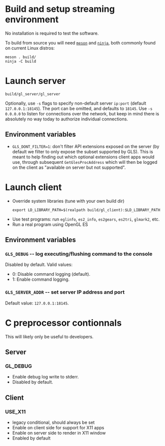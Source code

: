 # Build and setup streaming environment

No installation is required to test the software.

To build from source you will need [`meson`](https://mesonbuild.com/)
and [`ninja`](https://ninja-build.org/), both commonly found on
current Linux distros:

```
meson . build/
ninja -C build
```

# Launch server

```
build/gl_server/gl_server
```

Optionally, use `-s` flags to specify non-default server `ip:port`
(default `127.0.0.1:18145`).  The port can be omitted, and defaults to
`18145`.  Use `-s 0.0.0.0` to listen for connections over the network,
but keep in mind there is absolutely no way today to authorize
individual connections.

## Environment variables

- `GLS_DONT_FILTER=1`: don't filter API extensions exposed on the
  server (by default we filter to only expose the subset supported by
  GLS).  This is meant to help finding out which optional extensions
  client apps would use, through subsequent `GetGlesProcAddress` which
  will then be logged on the client as "available on server but not
  supported".

# Launch client

- Override system libraries (tune with your own build dir)
  ```
  export LD_LIBRARY_PATH=$(realpath build/gl_client):$LD_LIBRARY_PATH
  ```
- Use test programs: run `eglinfo`, `es2_info`, `es2gears`, `es2tri`, `glmark2`, etc.
- Run a real program using OpenGL ES

## Environment variables

### `GLS_DEBUG` -- log executing/flushing command to the console

Disabled by default.  Valid values:
- 0: Disable command logging (default).
- 1: Enable command logging.

### `GLS_SERVER_ADDR` -- set server IP address and port

Default value: `127.0.0.1:18145`.


# C preprocessor contionnals

This will likely only be useful to developers.

## Server
### GL_DEBUG
- Enable debug log write to stderr.
- Disabled by default.

## Client
### USE_X11
- legacy conditional, should always be set
- Enable on client side for support for X11 apps
- Enable on server side to render in X11 window
- Enabled by default
